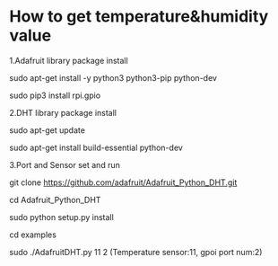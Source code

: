 # How to get temperature&humidity value
1.Adafruit library package install


  sudo apt-get install -y python3 python3-pip python-dev


  sudo pip3 install rpi.gpio 




2.DHT library package install


  sudo apt-get update


  sudo apt-get install build-essential python-dev


3.Port and Sensor set and run



  git clone https://github.com/adafruit/Adafruit_Python_DHT.git

  cd Adafruit_Python_DHT
  
  
  sudo python setup.py install


  cd examples


  sudo ./AdafruitDHT.py 11 2 (Temperature sensor:11, gpoi port num:2)


